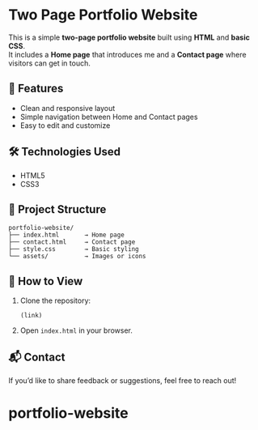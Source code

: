 # Two Page Portfolio Website 

This is a simple **two-page portfolio website** built using **HTML** and **basic CSS**.  
It includes a **Home page** that introduces me and a **Contact page** where visitors can get in touch.

## 🔧 Features
- Clean and responsive layout  
- Simple navigation between Home and Contact pages  
- Easy to edit and customize  

## 🛠️ Technologies Used
- HTML5  
- CSS3  

## 📁 Project Structure
```
portfolio-website/
├── index.html       → Home page  
├── contact.html     → Contact page  
├── style.css        → Basic styling  
└── assets/          → Images or icons
```

## 🚀 How to View
1. Clone the repository:
   ```
   (link)
   ```
2. Open `index.html` in your browser.

## 📬 Contact
If you’d like to share feedback or suggestions, feel free to reach out!
# portfolio-website
